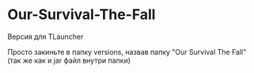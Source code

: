 # Our-Survival-The-Fall
Версия для TLauncher

Просто закиньте в папку versions, назвав папку "Our Survival The Fall" (так же как и jar файл внутри папки)
